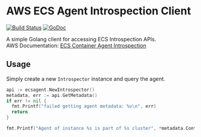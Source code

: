 # AWS ECS Agent Introspection Client

[![Build Status](https://travis-ci.org/alexejk/aws-ecs-agent-introspection.svg?branch=master)](https://travis-ci.org/alexejk/aws-ecs-agent-introspection)
[![GoDoc](https://godoc.org/github.com/alexejk/aws-ecs-agent-introspection?status.svg)](https://godoc.org/github.com/alexejk/aws-ecs-agent-introspection)

A simple Golang client for accessing ECS Introspection APIs.  
AWS Documentation: [ECS Container Agent Introspection](http://docs.aws.amazon.com/AmazonECS/latest/developerguide/ecs-agent-introspection.html) 

## Usage

Simply create a new `Introspector` instance and query the agent.
```go
api := ecsagent.NewIntrospector()
metadata, err := api.GetMetadata()
if err != nil {
  fmt.Printf("failed getting agent metadata: %v\n", err)
  return
}

fmt.Printf("Agent of instance %s is part of %s cluster", *metadata.ContainerInstanceArn, *metadata.Cluster)
```
